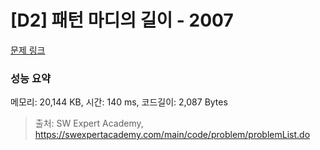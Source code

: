 # [D2] 패턴 마디의 길이 - 2007 

[문제 링크](https://swexpertacademy.com/main/code/problem/problemDetail.do?contestProbId=AV5P1kNKAl8DFAUq) 

### 성능 요약

메모리: 20,144 KB, 시간: 140 ms, 코드길이: 2,087 Bytes



> 출처: SW Expert Academy, https://swexpertacademy.com/main/code/problem/problemList.do